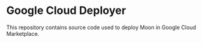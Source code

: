 # Google Cloud Deployer

This repository contains source code used to deploy Moon in Google Cloud Marketplace.
